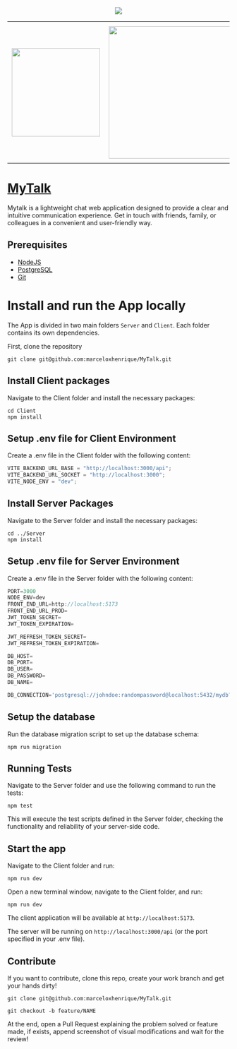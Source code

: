 <div align="center">
	<img src="https://github.com/marceloxhenrique/MyTalk/assets/91223682/60e071d1-0cea-4622-a796-c541c8cfbed2">
</div>

<table align="center" border="0">
  <tr>
    <td style="padding: 10px;" border="0">
      <img src="https://github.com/marceloxhenrique/MyTalk/assets/91223682/deb50483-47ba-4dcc-b27f-164dde8819c9" height="200px">
    </td>
    <td style="padding: 10px;" border="0">
      <img src="https://github.com/marceloxhenrique/MyTalk/assets/91223682/cb5e21d2-f714-482e-8d97-2292466cdad5" height="300px">
    </td>
  </tr>
</table>

# [MyTalk](my-talk-nine.vercel.app)

Mytalk is a lightweight chat web application designed to provide a clear and intuitive communication experience. Get in touch with friends, family, or colleagues in a convenient and user-friendly way.

## Prerequisites

- [NodeJS](https://nodejs.org/)
- [PostgreSQL](https://www.postgresql.org/)
- [Git](https://git-scm.com/)

# Install and run the App locally

The App is divided in two main folders `Server` and `Client`. Each folder contains its own dependencies.

First, clone the repository

```shell
git clone git@github.com:marceloxhenrique/MyTalk.git
```

## Install Client packages

Navigate to the Client folder and install the necessary packages:

```shell
cd Client
npm install
```

## Setup .env file for Client Environment

Create a .env file in the Client folder with the following content:

```js
VITE_BACKEND_URL_BASE = "http://localhost:3000/api";
VITE_BACKEND_URL_SOCKET = "http://localhost:3000";
VITE_NODE_ENV = "dev";
```

## Install Server Packages

Navigate to the Server folder and install the necessary packages:

```shell
cd ../Server
npm install
```

## Setup .env file for Server Environment

Create a .env file in the Server folder with the following content:

```js
PORT=3000
NODE_ENV=dev
FRONT_END_URL=http://localhost:5173
FRONT_END_URL_PROD=
JWT_TOKEN_SECRET=
JWT_TOKEN_EXPIRATION=

JWT_REFRESH_TOKEN_SECRET=
JWT_REFRESH_TOKEN_EXPIRATION=

DB_HOST=
DB_PORT=
DB_USER=
DB_PASSWORD=
DB_NAME=

DB_CONNECTION='postgresql://johndoe:randompassword@localhost:5432/mydb?schema=public'
```

## Setup the database

Run the database migration script to set up the database schema:

```shell
npm run migration
```

## Running Tests

Navigate to the Server folder and use the following command to run the tests:

```shell
npm test
```

This will execute the test scripts defined in the Server folder, checking the functionality and reliability of your server-side code.

## Start the app

Navigate to the Client folder and run:

```shell
npm run dev
```

Open a new terminal window, navigate to the Client folder, and run:

```shell
npm run dev
```

The client application will be available at `http://localhost:5173`.

The server will be running on `http://localhost:3000/api` (or the port specified in your .env file).

## Contribute

If you want to contribute, clone this repo, create your work branch and get your hands dirty!

```shell
git clone git@github.com:marceloxhenrique/MyTalk.git
```

```shell
git checkout -b feature/NAME
```

At the end, open a Pull Request explaining the problem solved or feature made, if exists, append screenshot of visual modifications and wait for the review!
